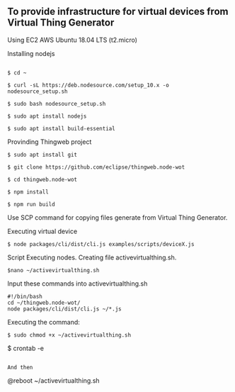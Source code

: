 
## To provide infrastructure for virtual devices from Virtual Thing Generator


Using EC2 AWS Ubuntu 18.04 LTS (t2.micro)

Installing nodejs

```

$ cd ~

$ curl -sL https://deb.nodesource.com/setup_10.x -o nodesource_setup.sh

$ sudo bash nodesource_setup.sh

$ sudo apt install nodejs

$ sudo apt install build-essential
```

Provinding Thingweb project

```
$ sudo apt install git

$ git clone https://github.com/eclipse/thingweb.node-wot

$ cd thingweb.node-wot

$ npm install

$ npm run build
```


Use SCP command for copying files generate from Virtual Thing Generator.


Executing virtual device

```
$ node packages/cli/dist/cli.js examples/scripts/deviceX.js
```

Script Executing nodes. Creating file activevirtualthing.sh.

```
$nano ~/activevirtualthing.sh
```

Input these commands into activevirtualthing.sh

```
#!/bin/bash
cd ~/thingweb.node-wot/
node packages/cli/dist/cli.js ~/*.js
```

Executing the command:

```
$ sudo chmod +x ~/activevirtualthing.sh
```
$ crontab -e
```

And then

```
@reboot ~/activevirtualthing.sh
```
